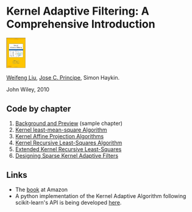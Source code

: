 # Kernel Adaptive Filtering: A Comprehensive Introduction
<img src="./images/cover.jpg" alt="cover" style="width: 50px;"/>

[Weifeng Liu](http://cnel.ufl.edu/people/people.php?name=wfliu), [Jose C. Principe](http://cnel.ufl.edu/people/people.php?name=principe), Simon Haykin.

John Wiley, 2010

## Code by chapter
1. [Background and Preview](./samples/chapter1.pdf) (sample chapter)
2. [Kernel least-mean-square Algorithm](./ch2_codes)
3. [Kernel Affine Projection Algorithms](./ch3_codes)
4. [Kernel Recursive Least-Squares Algorithm](./ch4_codes)
5. [Extended Kernel Recursive Least-Squares](./ch5_codes)
6. [Designing Sparse Kernel Adaptive Filters](./ch6_codes)

## Links
* The [book](http://www.amazon.com/gp/product/0470447532?ie=UTF8&tag=weiswebsit-20&linkCode=as2&camp=1789&creative=390957&creativeASIN=0470447532) at Amazon
* A python implementation of the Kernel Adaptive Algorithm following scikit-learn's API is being developed [here](https://github.com/EderSantana/adaptive_kernel_methods).
